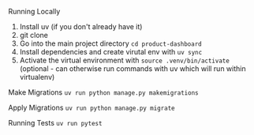 

Running Locally


1. Install uv (if you don't already have it)
2. git clone
3. Go into the main project directory `cd product-dashboard`
4. Install dependencies and create virutal env with `uv sync`
5. Activate the virtual environment with `source .venv/bin/activate` (optional - can otherwise run commands with uv which will run within virtualenv)


Make Migrations
`uv run python manage.py makemigrations`

Apply Migrations
`uv run python manage.py migrate`


Running Tests
`uv run pytest`
